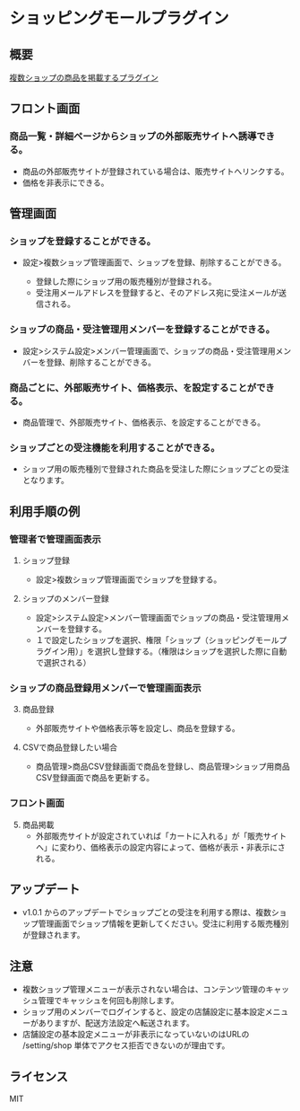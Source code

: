 # ショッピングモールプラグイン

## 概要
[複数ショップの商品を掲載するプラグイン](https://www.ec-cube.net/products/detail.php?product_id=2030)

## フロント画面
### 商品一覧・詳細ページからショップの外部販売サイトへ誘導できる。
- 商品の外部販売サイトが登録されている場合は、販売サイトへリンクする。
- 価格を非表示にできる。

## 管理画面
### ショップを登録することができる。
- 設定>複数ショップ管理画面で、ショップを登録、削除することができる。

    - 登録した際にショップ用の販売種別が登録される。
    - 受注用メールアドレスを登録すると、そのアドレス宛に受注メールが送信される。

### ショップの商品・受注管理用メンバーを登録することができる。
- 設定>システム設定>メンバー管理画面で、ショップの商品・受注管理用メンバーを登録、削除することができる。

### 商品ごとに、外部販売サイト、価格表示、を設定することができる。
- 商品管理で、外部販売サイト、価格表示、を設定することができる。

### ショップごとの受注機能を利用することができる。
- ショップ用の販売種別で登録された商品を受注した際にショップごとの受注となります。

## 利用手順の例
### 管理者で管理画面表示
1. ショップ登録
    - 設定>複数ショップ管理画面でショップを登録する。

2. ショップのメンバー登録
    - 設定>システム設定>メンバー管理画面でショップの商品・受注管理用メンバーを登録する。
    - １で設定したショップを選択、権限「ショップ（ショッピングモールプラグイン用）」を選択し登録する。（権限はショップを選択した際に自動で選択される）

### ショップの商品登録用メンバーで管理画面表示
3. 商品登録
    - 外部販売サイトや価格表示等を設定し、商品を登録する。

4. CSVで商品登録したい場合
    - 商品管理>商品CSV登録画面で商品を登録し、商品管理>ショップ用商品CSV登録画面で商品を更新する。

### フロント画面
5. 商品掲載
    - 外部販売サイトが設定されていれば「カートに入れる」が「販売サイトへ」に変わり、価格表示の設定内容によって、価格が表示・非表示にされる。

## アップデート
- v1.0.1 からのアップデートでショップごとの受注を利用する際は、複数ショップ管理画面でショップ情報を更新してください。受注に利用する販売種別が登録されます。

## 注意
- 複数ショップ管理メニューが表示されない場合は、コンテンツ管理のキャッシュ管理でキャッシュを何回も削除します。
- ショップ用のメンバーでログインすると、設定の店舗設定に基本設定メニューがありますが、配送方法設定へ転送されます。
- 店舗設定の基本設定メニューが非表示になっていないのはURLの /setting/shop 単体でアクセス拒否できないのが理由です。

## ライセンス

MIT
